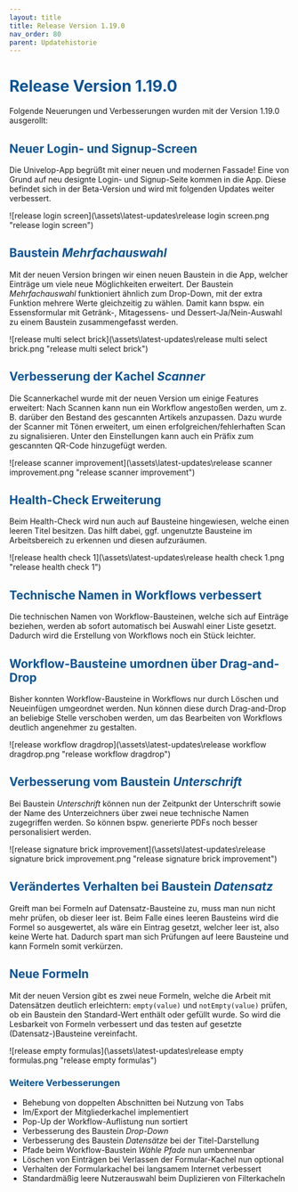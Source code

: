 ```yaml
---
layout: title
title: Release Version 1.19.0
nav_order: 80
parent: Updatehistorie
---
```


# <span style="color:#0b5394">**Release Version 1.19.0**</span>

Folgende Neuerungen und Verbesserungen wurden mit der Version 1.19.0 ausgerollt:

## <span style="color:#0b5394">**Neuer Login- und Signup-Screen**</span>

Die Univelop-App begrüßt mit einer neuen und modernen Fassade! Eine von Grund auf neu designte Login- und Signup-Seite kommen in die App. Diese befindet sich in der Beta-Version und wird mit folgenden Updates weiter verbessert.

![release login screen](\assets\latest-updates\release login screen.png "release login screen")

## <span style="color:#0b5394">**Baustein _Mehrfachauswahl_**</span>

Mit der neuen Version bringen wir einen neuen Baustein in die App,
welcher Einträge um viele neue Möglichkeiten erweitert. Der Baustein _Mehrfachauswahl_ funktioniert ähnlich zum Drop-Down, mit der extra Funktion mehrere Werte gleichzeitig zu wählen.
Damit kann bspw. ein Essensformular mit Getränk-, Mitagessens- und Dessert-Ja/Nein-Auswahl zu einem Baustein zusammengefasst werden.

![release multi select brick](\assets\latest-updates\release multi select brick.png "release multi select brick")

## <span style="color:#0b5394">**Verbesserung der Kachel _Scanner_**</span>

Die Scannerkachel wurde mit der neuen Version um einige Features erweitert: Nach Scannen kann nun ein Workflow angestoßen werden, um z. B. darüber den Bestand des gescannten Artikels anzupassen.
Dazu wurde der Scanner mit Tönen erweitert, um einen erfolgreichen/fehlerhaften Scan zu signalisieren. Unter den Einstellungen kann auch ein Präfix zum gescannten QR-Code hinzugefügt werden.

![release scanner improvement](\assets\latest-updates\release scanner improvement.png "release scanner improvement")

## <span style="color:#0b5394">**Health-Check Erweiterung**</span>

Beim Health-Check wird nun auch auf Bausteine hingewiesen, welche einen leeren Titel besitzen.
Das hilft dabei, ggf. ungenutzte Bausteine im Arbeitsbereich zu erkennen und diesen aufzuräumen.

![release health check 1](\assets\latest-updates\release health check 1.png "release health check 1")

## <span style="color:#0b5394">**Technische Namen in Workflows verbessert**</span>

Die technischen Namen von Workflow-Bausteinen, welche sich auf Einträge beziehen, werden ab sofort automatisch bei Auswahl einer Liste gesetzt. Dadurch wird die Erstellung von Workflows noch ein Stück leichter.

## <span style="color:#0b5394">**Workflow-Bausteine umordnen über Drag-and-Drop**</span>

Bisher konnten Workflow-Bausteine in Workflows nur durch Löschen und Neueinfügen umgeordnet werden.
Nun können diese durch Drag-and-Drop an beliebige Stelle verschoben werden, um das Bearbeiten von Workflows deutlich angenehmer zu gestalten.

![release workflow dragdrop](\assets\latest-updates\release workflow dragdrop.png "release workflow dragdrop")

## <span style="color:#0b5394">**Verbesserung vom Baustein _Unterschrift_**</span>

Bei Baustein _Unterschrift_ können nun der Zeitpunkt der Unterschrift sowie der Name des Unterzeichners über zwei neue technische Namen zugegriffen werden. So können bspw. generierte PDFs noch besser personalisiert werden.

![release signature brick improvement](\assets\latest-updates\release signature brick improvement.png "release signature brick improvement")

## <span style="color:#0b5394">**Verändertes Verhalten bei Baustein _Datensatz_**</span>

Greift man bei Formeln auf Datensatz-Bausteine zu, muss man nun nicht mehr prüfen, ob dieser leer ist. Beim Falle eines leeren Bausteins wird die Formel so ausgewertet, als wäre ein Eintrag gesetzt, welcher leer ist, also keine Werte hat. Dadurch spart man sich Prüfungen auf leere Bausteine und kann Formeln somit verkürzen.

## <span style="color:#0b5394">**Neue Formeln**</span>

Mit der neuen Version gibt es zwei neue Formeln, welche die Arbeit mit Datensätzen deutlich erleichtern:
`empty(value)` und `notEmpty(value)` prüfen, ob ein Baustein den Standard-Wert enthält oder gefüllt wurde. So wird die Lesbarkeit von Formeln verbessert und das testen auf gesetzte (Datensatz-)Bausteine vereinfacht.

![release empty formulas](\assets\latest-updates\release empty formulas.png "release empty formulas")

### <span style="color:#0b5394">**Weitere Verbesserungen**</span>

-   Behebung von doppelten Abschnitten bei Nutzung von Tabs
-   Im/Export der Mitgliederkachel implementiert
-   Pop-Up der Workflow-Auflistung nun sortiert
-   Verbesserung des Baustein _Drop-Down_
-   Verbesserung des Baustein _Datensätze_ bei der Titel-Darstellung
-   Pfade beim Workflow-Baustein _Wähle Pfade_ nun umbennenbar
-   Löschen von Einträgen bei Verlassen der Formular-Kachel nun optional
-   Verhalten der Formularkachel bei langsamem Internet verbessert
-   Standardmäßig leere Nutzerauswahl beim Duplizieren von Filterkacheln
